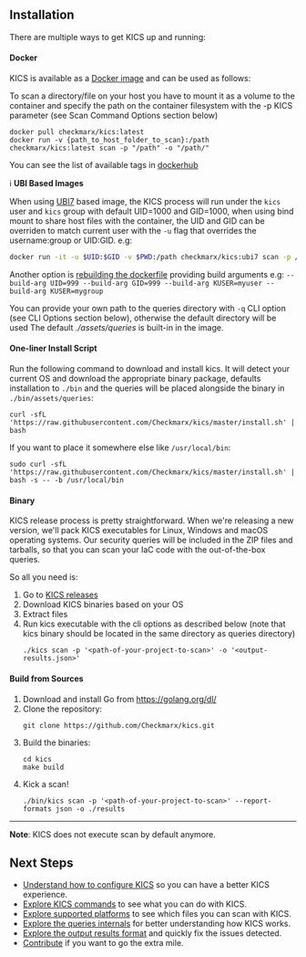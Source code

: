 ## Installation

There are multiple ways to get KICS up and running:

#### Docker

KICS is available as a <a href="https://hub.docker.com/r/checkmarx/kics" target="_blank">Docker image</a> and can be used as follows:

To scan a directory/file on your host you have to mount it as a volume to the container and specify the path on the container filesystem with the -p KICS parameter (see Scan Command Options section below)

```shell
docker pull checkmarx/kics:latest
docker run -v {​​​​path_to_host_folder_to_scan}​​​​:/path checkmarx/kics:latest scan -p "/path" -o "/path/"
```

You can see the list of available tags in [dockerhub](https://hub.docker.com/r/checkmarx/kics/tags?page=1&ordering=-name)

ℹ️  **UBI Based Images**

When using [UBI7](https://catalog.redhat.com) based image, the KICS process will run under the `kics` user and `kics` group with default UID=1000 and GID=1000, when using bind mount to share host files with the container, the UID and GID can be overriden to match current user with the `-u` flag that overrides the username:group or UID:GID. e.g:

```sh
docker run -it -u $UID:$GID -v $PWD:/path checkmarx/kics:ubi7 scan -p /path/assets/queries/dockerfile -o /path -v
```

Another option is [rebuilding the dockerfile](https://github.com/Checkmarx/kics/blob/master/Dockerfile.ubi7) providing build arguments e.g: `--build-arg UID=999 --build-arg GID=999 --build-arg KUSER=myuser --build-arg KUSER=mygroup`


You can provide your own path to the queries directory with `-q` CLI option (see CLI Options section below), otherwise the default directory will be used The default *./assets/queries* is built-in in the image.

#### One-liner Install Script

Run the following command to download and install kics. It will detect your current OS and download the appropriate binary package, defaults installation to `./bin` and the queries will be placed alongside the binary in `./bin/assets/queries`:

```shell
curl -sfL 'https://raw.githubusercontent.com/Checkmarx/kics/master/install.sh' | bash
```

If you want to place it somewhere else like `/usr/local/bin`:

```shell
sudo curl -sfL 'https://raw.githubusercontent.com/Checkmarx/kics/master/install.sh' | bash -s -- -b /usr/local/bin
```

#### Binary

KICS release process is pretty straightforward.
When we're releasing a new version, we'll pack KICS executables for Linux, Windows and macOS operating systems.
Our security queries will be included in the ZIP files and tarballs, so that you can scan your IaC code with the out-of-the-box queries.

So all you need is:

1. Go to <a href="https://github.com/Checkmarx/kics/releases/latest" target="_blank">KICS releases</a>
2. Download KICS binaries based on your OS
3. Extract files
4. Run kics executable with the cli options as described below (note that kics binary should be located in the same directory as queries directory)
   ```shell
   ./kics scan -p '<path-of-your-project-to-scan>' -o '<output-results.json>'
   ```

#### Build from Sources

1. Download and install Go from <a href="https://golang.org/dl/" target="_blank">https://golang.org/dl/</a>
2. Clone the repository:
   ```shell
   git clone https://github.com/Checkmarx/kics.git
   ```
3. Build the binaries:
   ```shell
   cd kics
   make build
   ```
4. Kick a scan!
   ```shell
   ./bin/kics scan -p '<path-of-your-project-to-scan>' --report-formats json -o ./results
   ```

---

**Note**: KICS does not execute scan by default anymore.

## Next Steps
- [Understand how to configure KICS](configuration-file.md) so you can have a better KICS experience.
- [Explore KICS commands](commands.md) to see what you can do with KICS.
- [Explore supported platforms](platforms.md) to see which files you can scan with KICS.
- [Explore the queries internals](queries.md) for better understanding how KICS works.
- [Explore the output results format](results.md) and quickly fix the issues detected.
- [Contribute](CONTRIBUTING.md) if you want to go the extra mile.


